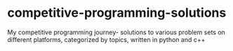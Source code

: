# competitive-programming-solutions
My competitive programming journey- solutions to various problem sets on different platforms, categorized by topics, written in python and c++
